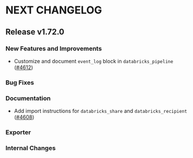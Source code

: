 # NEXT CHANGELOG

## Release v1.72.0

### New Features and Improvements

 * Customize and document `event_log` block in `databricks_pipeline` ([#4612](https://github.com/databricks/terraform-provider-databricks/pull/4612))

### Bug Fixes

### Documentation

 * Add import instructions for `databricks_share` and `databricks_recipient` ([#4608](https://github.com/databricks/terraform-provider-databricks/pull/4608))

### Exporter

### Internal Changes
